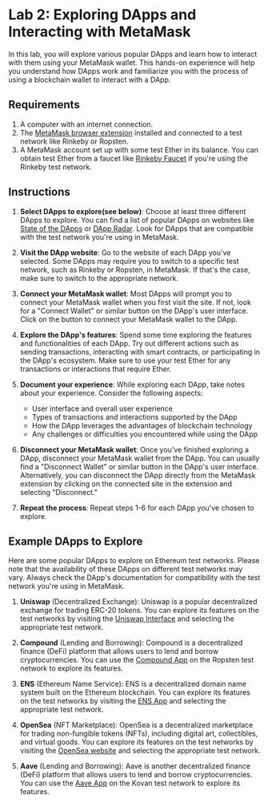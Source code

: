 # Lab 2: Exploring DApps and Interacting with MetaMask

In this lab, you will explore various popular DApps and learn how to interact with them using your MetaMask wallet. This hands-on experience will help you understand how DApps work and familiarize you with the process of using a blockchain wallet to interact with a DApp.

## Requirements

1. A computer with an internet connection.
2. The [MetaMask browser extension](https://metamask.io/download.html) installed and connected to a test network like Rinkeby or Ropsten.
3. A MetaMask account set up with some test Ether in its balance. You can obtain test Ether from a faucet like [Rinkeby Faucet](https://faucet.rinkeby.io/) if you're using the Rinkeby test network.

## Instructions

1. **Select DApps to explore(see below)**: Choose at least three different DApps to explore. You can find a list of popular DApps on websites like [State of the DApps](https://www.stateofthedapps.com/) or [DApp Radar](https://dappradar.com/). Look for DApps that are compatible with the test network you're using in MetaMask.

2. **Visit the DApp website**: Go to the website of each DApp you've selected. Some DApps may require you to switch to a specific test network, such as Rinkeby or Ropsten, in MetaMask. If that's the case, make sure to switch to the appropriate network.

3. **Connect your MetaMask wallet**: Most DApps will prompt you to connect your MetaMask wallet when you first visit the site. If not, look for a "Connect Wallet" or similar button on the DApp's user interface. Click on the button to connect your MetaMask wallet to the DApp.

4. **Explore the DApp's features**: Spend some time exploring the features and functionalities of each DApp. Try out different actions such as sending transactions, interacting with smart contracts, or participating in the DApp's ecosystem. Make sure to use your test Ether for any transactions or interactions that require Ether.

5. **Document your experience**: While exploring each DApp, take notes about your experience. Consider the following aspects:

   - User interface and overall user experience
   - Types of transactions and interactions supported by the DApp
   - How the DApp leverages the advantages of blockchain technology
   - Any challenges or difficulties you encountered while using the DApp

6. **Disconnect your MetaMask wallet**: Once you've finished exploring a DApp, disconnect your MetaMask wallet from the DApp. You can usually find a "Disconnect Wallet" or similar button in the DApp's user interface. Alternatively, you can disconnect the DApp directly from the MetaMask extension by clicking on the connected site in the extension and selecting "Disconnect."

7. **Repeat the process**: Repeat steps 1-6 for each DApp you've chosen to explore.

## Example DApps to Explore

Here are some popular DApps to explore on Ethereum test networks. Please note that the availability of these DApps on different test networks may vary. Always check the DApp's documentation for compatibility with the test network you're using in MetaMask.

1. **Uniswap** (Decentralized Exchange): Uniswap is a popular decentralized exchange for trading ERC-20 tokens. You can explore its features on the test networks by visiting the [Uniswap Interface](https://app.uniswap.org/) and selecting the appropriate test network.

2. **Compound** (Lending and Borrowing): Compound is a decentralized finance (DeFi) platform that allows users to lend and borrow cryptocurrencies. You can use the [Compound App](https://app.compound.finance/) on the Ropsten test network to explore its features.

3. **ENS** (Ethereum Name Service): ENS is a decentralized domain name system built on the Ethereum blockchain. You can explore its features on the test networks by visiting the [ENS App](https://app.ens.domains/) and selecting the appropriate test network.

4. **OpenSea** (NFT Marketplace): OpenSea is a decentralized marketplace for trading non-fungible tokens (NFTs), including digital art, collectibles, and virtual goods. You can explore its features on the test networks by visiting the [OpenSea website](https://testnets.opensea.io/) and selecting the appropriate test network.

5. **Aave** (Lending and Borrowing): Aave is another decentralized finance (DeFi) platform that allows users to lend and borrow cryptocurrencies. You can use the [Aave App](https://app.aave.com/) on the Kovan test network to explore its features.


